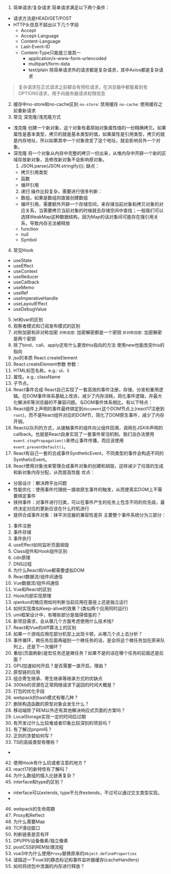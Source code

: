 1. 简单请求/复杂请求
简单请求满足以下两个条件：
  - 请求方法是HEAD/GET/POST
  - HTTP头信息不超出以下几个字段
    - Accept
    - Accept-Language
    - Content-Language
    - Last-Event-ID
    - Content-Type只能是三值其一
      - application/x-www-form-urlencoded
      - multipart/form-data
      - text/plain
除简单请求外的请求都是复杂请求，其中Axios都是复杂请求
> 复杂请求在正式请求之前都会有预检请求，在浏览器中都能看到有OPTIONS请求，用于向服务器请求权限信息
2. 缓存中no-store和no-cache区别
`no-store`: 禁用缓存
`no-cache`: 使用缓存之前重新请求
3. 常见 深克隆/浅克隆方式
  - 浅克隆
  创建一个新对象，这个对象有着原始对象属性值的一份精确拷贝。如果属性是基本类型，拷贝的就是基本类型的值，如果属性是引用类型，拷贝的就是内存地址，所以如果其中一个对象改变了这个地址，就会影响另外一个对象。
  - 深克隆
  将一个对象从内存中完整的拷贝一份出来，从堆内存中开辟一个新的区域存放新对象，且修改新对象不会影响原对象。
    1. JSON.parse(JSON.stringify());
    缺点：
      - 拷贝引用类型
      - 函数
      - 循环引用
    2. 递归
    操作比较复杂，需要进行很多判断：
      - 数组，如果是数组则直接创建数组
      - 循环引用，需要额外开辟一个存储空间，来存储当前对象和拷贝对象的对应关系，当需要拷贝当前对象的时候就去存储空间中查找；一般我们可以选择WeakMap这种数据结构，因为Map的话对象间可能存在强引用关系，导致内存无法被释放
      - function
      - null
      - Symbol
4. 常见Hook
 - useState
 - useEffect
 - useContext
 - useReducer
 - useCallback
 - useMemo
 - useRef
 - useImperativeHandle
 - useLayoutEffect
 - useDebugValue
5. let和var的区别
6. 观察者模式和订阅发布模式的区别
7. 对称加密和非对称加密
`对称加密`: 加密解密都是一个密钥
`非对称加密`: 加密解密是两个密钥
8. 除了bind、call、apply还有什么更改this指向的方法
使用new也能改变this的指向
9. jsx的本质
React.createElement
10. React.createElement参数
  参数：   
  1. HTML标签名称。e.g.: ul、li
  2. 属性。e.g.: className
  3. 子节点。
11. React事件合成
React自己实现了一套高效的事件注册，存储，分发和重用逻辑。在DOM事件体系基础上改进，减少了内存消耗，简化事件逻辑，并最大化解决IE等浏览器的不兼容问题。与DOM事件体系相比，有以下特点：   
  1. React组件上声明的事件最终绑定到`document`这个DOM节点上(react17注册到`root`)，而不是React组件对应的DOM节，简化了DOM原生事件，减少了内存开销。
  2. React以队列的方式，从接触事件的组件向父组件回溯，调用在JSX中声明的callback。也就是React自身实现了一套事件冒泡机制。我们没办法使用`event.stopPropagation()`来停止事件传播，而应该使用`event.preventDefault()`。
  3. React有自己一套的合成事件SyntheticEvent，不同类型的事件会构造不同的SyntheticEvent。
  4. React使用对象池来管理合成事件对象的创建和销毁，这样减少了垃圾的生成和新对象内存分配，从而提高性能
  优点：   
  - 分层设计：解决跨平台问题
  - 性能优化：使用事件代理统一接收原生事件的触发，从而使真实DOM上不需要绑定事件
  - 挟持事件：对事件进行归类，可以在事件产生的任务上包含不同的优先级，最终决定对应的更新应该在什么时机进行
  - 提供合成事件对象：抹平浏览器的兼容性差异
  主要整个事件系统分为三部分：   
  1. 事件注册
  2. 事件存储
  3. 事件执行
12. useEffect如何监听页面销毁
13. Class组件和Hook组件区别
14. cdn原理
15. DNS过程
16. 为什么React和Vue都需要虚拟DOM
17. React数据流/组件间通信
19. Vue数据流/组件间通信
18. Vue和React的区别
20. Hook内部实现原理
21. qiankun的微应用如何判断当前应用在基座上还是独立运行
22. 如何实现类似Keep-alive的效果？(类似两个应用同时运行)
23. umi框架设计中，有哪些部分是值得借鉴的？
24. 新项目需求，会从哪几个方面考虑使用什么技术栈?
25. React和Vue的diff算法上的区别
26. 如果一个游戏应用在部分机型上出现卡顿，从哪几个点上去分析？
27. 事件循环，微任务后面再碰到一个微任务的话，是会将这个微任务加在原来队列上，还是下一次循环？
28. 重绘(页面刷新)是宏任务还是微任务？如果不是的话在哪个任务的前面还是后面？
29. GPU加速如何开启？是否需要一直开启，理由？
30. 原型链的应用
31. 组合寄生继承、寄生继承等继承方式的优缺点
32. 300kb的资源在正常网络请求下返回的时间大概是？
33. 打包的优化手段
34. webpack的hash模式有哪几种？
35. 删除构造函数的原型对象会发生什么？
36. 移动端除了REM以外还有其他解决响应式页面的方案吗？
37. LocalStorage实现一定的时间后过期
38. 有开发过什么比较难或者印象比较深刻的项目吗？
39. 有了解过pnpm吗？
40. 正则的贪婪如何写？
41. TS的高级类型有哪些？
  -
42. 使用Hook有什么坑或者注意的地方？
43. react17的新特性有了解吗？
44. 为什么数组的插入比链表复杂？
45. interface和type的区别？
  - interface可以extends, type不允许extends，不过可以通过交叉类型实现。
  - 
46. webpack的生命周期
47. Proxy和Reflect
48. 为什么需要Map
49. TCP滑动窗口
50. 判断链表是否有环
51. DPI/PPI/设备像素/独立像素
52. postCSS的REM处理流程
53. vue3中为什么使用`Proxy`替换原来的`Object.defineProperties`
54. 请描述一下vue3的静态标记和事件监听器缓存(cacheHandlers)
55. 如何将闭包中泄漏的内存进行释放？

